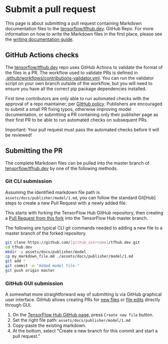<!--* freshness: { owner: 'maringeo' reviewed: '2022-05-25' } *-->

# Submit a pull request

This page is about submitting a pull request containing Markdown documentation
files to the [tensorflow/tfhub.dev](https://github.com/tensorflow/tfhub.dev).
GitHub Repo. For more information on how to write the Markdown files in the
first place, please see the
[writing documentation guide](writing_documentation.md).

## GitHub Actions checks

The [tensorflow/tfhub.dev](https://github.com/tensorflow/tfhub.dev) repo uses
GitHub Actions to validate the format of the files in a PR. The workflow used to
validate PRs is defined in
[.github/workflows/contributions-validator.yml](https://github.com/tensorflow/tfhub.dev/blob/master/.github/workflows/contributions-validator.yml).
You can run the validator script on your own branch outside of the workflow, but
you will need to ensure you have all the correct pip package dependencies
installed.

First time contributors are only able to run automated checks with the approval
of a repo maintainer, per
[GitHub policy](https://github.blog/changelog/2021-04-22-github-actions-maintainers-must-approve-first-time-contributor-workflow-runs/).
Publishers are encouraged to submit a small PR fixing typos, otherwise improving
model documentation, or submitting a PR containing only their publisher page as
their first PR to be able to run automated checks on subsequent PRs.

Important: Your pull request must pass the automated checks before it will be
reviewed!

## Submitting the PR

The complete Markdown files can be pulled into the master branch of
[tensorflow/tfhub.dev](https://github.com/tensorflow/tfhub.dev/tree/master) by
one of the following methods.

### Git CLI submission

Assuming the identified markdown file path is
`assets/docs/publisher/model/1.md`, you can follow the standard Git[Hub] steps
to create a new Pull Request with a newly added file.

This starts with forking the TensorFlow Hub GitHub repository, then creating a
[Pull Request from this fork](https://help.github.com/en/github/collaborating-with-issues-and-pull-requests/creating-a-pull-request-from-a-fork)
into the TensorFlow Hub master branch.

The following are typical CLI git commands needed to adding a new file to a
master branch of the forked repository.

```bash
git clone https://github.com/[github_username]/tfhub.dev.git
cd tfhub.dev
mkdir -p assets/docs/publisher/model
cp my_markdown_file.md ./assets/docs/publisher/model/1.md
git add *
git commit -m "Added model file."
git push origin master
```

### GitHub GUI submission

A somewhat more straightforward way of submitting is via GitHub graphical user
interface. GitHub allows creating PRs for
[new files](https://help.github.com/en/github/managing-files-in-a-repository/creating-new-files)
or
[file edits](https://help.github.com/en/github/managing-files-in-a-repository/editing-files-in-your-repository)
directly through GUI.

1.  On the
    [TensorFlow Hub GitHub page](https://github.com/tensorflow/tfhub.dev), press
    `Create new file` button.
1.  Set the right file path: `assets/docs/publisher/model/1.md`
1.  Copy-paste the existing markdown.
1.  At the bottom, select "Create a new branch for this commit and start a pull
    request."
